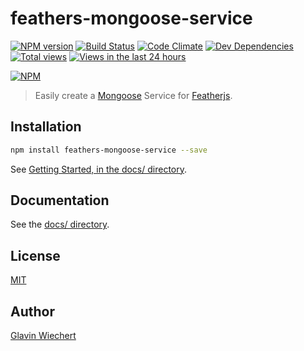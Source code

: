 feathers-mongoose-service
=========================

[![NPM version](https://badge.fury.io/js/feathers-mongoose-service.png)](http://badge.fury.io/js/feathers-mongoose-service)
[![Build Status](https://travis-ci.org/feathersjs/feathers-mongoose-service.png?branch=master)](https://travis-ci.org/feathersjs/feathers-mongoose-service)
[![Code Climate](https://codeclimate.com/github/feathersjs/feathers-mongoose-service.png)](https://codeclimate.com/github/feathersjs/feathers-mongoose-service)
[![Dev Dependencies](https://david-dm.org/feathersjs/feathers-mongoose-service/dev-status.png)](https://david-dm.org/feathersjs/feathers-mongoose-service#info=devDependencies&view=table)
[![Total views](https://sourcegraph.com/api/repos/github.com/feathersjs/feathers-mongoose-service/counters/views.png)](https://sourcegraph.com/github.com/feathersjs/feathers-mongoose-service)
[![Views in the last 24 hours](https://sourcegraph.com/api/repos/github.com/feathersjs/feathers-mongoose-service/counters/views-24h.png)](https://sourcegraph.com/github.com/feathersjs/feathers-mongoose-service)

[![NPM](https://nodei.co/npm/feathers-mongoose-service.png?downloads=true&stars=true)](https://nodei.co/npm/feathers-mongoose-service/)

> Easily create a [Mongoose](http://mongoosejs.com/) Service for [Featherjs](https://github.com/feathersjs).


## Installation

```bash
npm install feathers-mongoose-service --save
```

See [Getting Started, in the docs/ directory](https://github.com/feathersjs/feathers-mongoose-service/tree/master/docs/Getting-Started.md).

## Documentation

See the [docs/ directory](https://github.com/feathersjs/feathers-mongoose-service/tree/master/docs).

## License

[MIT](LICENSE)

## Author

[Glavin Wiechert](https://github.com/Glavin001) 

